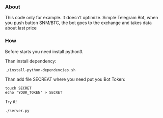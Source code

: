 ### About
This code only for example. It doesn't optimize.
Simple Telegram Bot, when you push button SNM/BTC, the bot goes to the exchange and takes data about last price

### How
Before starts you need install python3.

Than install dependency:

```
./install-python-dependencies.sh
```

Than add file SECREAT where you need put you Bot Token:
```
touch SECRET
echo 'YOUR_TOKEN' > SECRET
```

Try it!
```
./server.py
```
